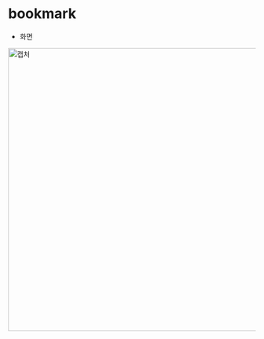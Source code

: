 # bookmark

- 화면
<img width="576" alt="캡처" src="https://user-images.githubusercontent.com/28583563/103129198-3ff90a80-46db-11eb-9fa0-e2f60d68c0d0.PNG">
